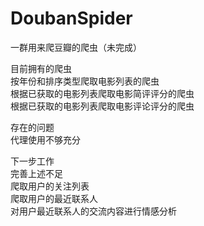 # DoubanSpider
一群用来爬豆瓣的爬虫（未完成）

目前拥有的爬虫  
按年份和排序类型爬取电影列表的爬虫  
根据已获取的电影列表爬取电影简评评分的爬虫  
根据已获取的电影列表爬取电影评论评分的爬虫  

存在的问题  
代理使用不够充分

下一步工作  
完善上述不足  
爬取用户的关注列表  
爬取用户的最近联系人  
对用户最近联系人的交流内容进行情感分析  
